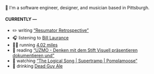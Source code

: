 👋 I'm a software engineer, designer, and musician based in Pittsburgh.

#### CURRENTLY —

* ✏️ writing [“Resumator Retrospective”](https://amoscato.com/journal/resumator-retrospective/)
* 🎧 listening to [Bill Laurance](https://www.last.fm/music/Bill+Laurance/_/Ebb+Tide)
* 🏃‍♂️ running [4.02 miles](https://www.strava.com/activities/4105615843)
* 📘 reading [“UZMO - Denken mit dem Stift Visuell präsentieren dokumentieren und”](https://www.goodreads.com/book/show/22713395-uzmo---denken-mit-dem-stift-visuell-pr-sentieren-dokumentieren-und)
* 🍿 watching [“The Logical Song | Supertramp | Pomplamoose”](https://youtu.be/U8TYyG6QPQE)
* 🍺 drinking [Dead Guy Ale](https://untappd.com/user/namoscato/checkin/941132598)
